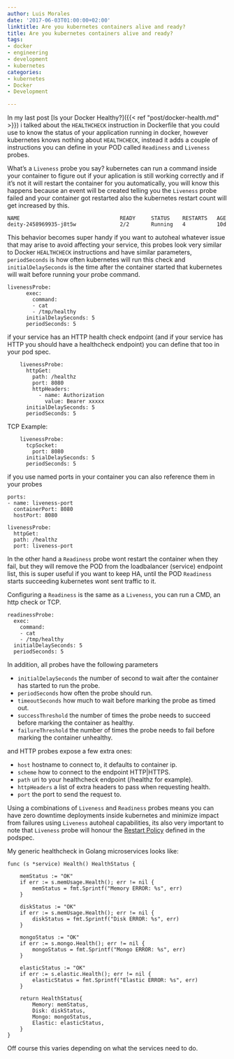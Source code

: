 ```yaml
---
author: Luis Morales
date: '2017-06-03T01:00:00+02:00'
linktitle: Are you kubernetes containers alive and ready?
title: Are you kubernetes containers alive and ready?
tags:
- docker
- engineering
- development
- kubernetes
categories:
- kubernetes
- Docker
- Development

---
```

In my last post [Is your Docker Healthy?]({{< ref "post/docker-health.md" >}}) i talked about the `HEALTHCHECK` instruction in Dockerfile that you could use to know the status of your application running in docker, however kubernetes knows nothing about `HEALTHCHECK`, instead it adds a couple of instructions you can define in your POD called `Readiness` and `Liveness` probes.

What’s a `Liveness` probe you say? kubernetes can run a command inside your container to figure out if your aplication is still working correctly and if it’s not it will restart the container for you automatically, you will know this happens because an event will be created telling you the `Liveness` probe failed and your container got restarted also the kubernetes restart count will get increased by this.

```
NAME                                READY     STATUS    RESTARTS   AGE
deity-2458969935-j8t5w              2/2       Running   4          10d
```

This behavior becomes super handy if you want to autoheal whatever issue that may arise to avoid affecting your service, this probes look very similar to Docker `HEALTHCHECK` instructions and have similar parameters, `periodSeconds` is how often kubernetes will run this check and `initialDelaySeconds` is the time after the container started that kubernetes will wait before running your probe command.

```
livenessProbe:
      exec:
        command:
        - cat
        - /tmp/healthy
      initialDelaySeconds: 5
      periodSeconds: 5
```

if your service has an HTTP health check endpoint (and if your service has HTTP you should have a healthcheck endpoint) you can define that too in your pod spec.

```
    livenessProbe:
      httpGet:
        path: /healthz
        port: 8080
        httpHeaders:
          - name: Authorization
            value: Bearer xxxxx
      initialDelaySeconds: 5
      periodSeconds: 5
```

TCP Example:

```
    livenessProbe:
      tcpSocket:
        port: 8080
      initialDelaySeconds: 5
      periodSeconds: 5
```

if you use named ports in your container you can also reference them in your probes

```
ports:
- name: liveness-port
  containerPort: 8080
  hostPort: 8080

livenessProbe:
  httpGet:
  path: /healthz
  port: liveness-port
```


In the other hand a `Readiness` probe wont restart the container when they fail, but they will remove the POD from the loadbalancer (service) endpoint list, this is super useful if you want to keep HA, until the POD `Readiness` starts succeeding kubernetes wont sent traffic to it.

Configuring a `Readiness` is the same as a `Liveness`, you can run a CMD, an http check or TCP.

```
readinessProbe:
  exec:
    command:
    - cat
    - /tmp/healthy
  initialDelaySeconds: 5
  periodSeconds: 5
```

In addition, all probes have the following parameters

- `initialDelaySeconds` the number of second to wait after the container has started to run the probe.
- `periodSeconds` how often the probe should run.
- `timeoutSeconds` how much to wait before marking the probe as timed out.
- `successThreshold` the number of times the probe needs to succeed before marking the container as healthy.
- `failureThreshold` the number of times the probe needs to fail before marking the container unhealthy.

and HTTP probes expose a few extra ones:

- `host` hostname to connect to, it defaults to container ip.
- `scheme` how to connect to the endpoint HTTP|HTTPS.
- `path` uri to your healthcheck endpoint (/healthz for example).
- `httpHeaders` a list of extra headers to pass when requesting health.
- `port` the port to send the request to.

Using a combinations of `Liveness` and `Readiness` probes means you can have zero downtime deployments inside kubernetes and minimize impact from failures using `Liveness` autoheal capabilities, its also very important to note that `Liveness` probe will honour the [Restart Policy](https://kubernetes.io/docs/concepts/workloads/pods/pod-lifecycle/#restart-policy) defined in the podspec.

My generic healthcheck in Golang microservices looks like:

```
func (s *service) Health() HealthStatus {  
    
    memStatus := "OK"
    if err := s.memUsage.Health(); err != nil {
        memStatus = fmt.Sprintf("Memory ERROR: %s", err)
    }
    
    diskStatus := "OK"
    if err := s.memUsage.Health(); err != nil {
        diskStatus = fmt.Sprintf("Disk ERROR: %s", err)
    }

    mongoStatus := "OK"
    if err := s.mongo.Health(); err != nil {
        mongoStatus = fmt.Sprintf("Mongo ERROR: %s", err)
    }

    elasticStatus := "OK"
    if err := s.elastic.Health(); err != nil {
        elasticStatus = fmt.Sprintf("Elastic ERROR: %s", err)
    }

    return HealthStatus{
        Memory: memStatus,
        Disk: diskStatus,
        Mongo: mongoStatus,
        Elastic: elasticStatus,
    }
}
```

Off course this varies depending on what the services need to do.